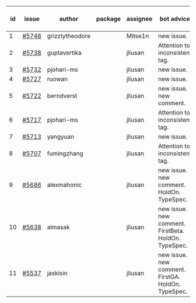 | id | issue | author | package | assignee | bot advice | created date of issue | target release date | date from target |
| ------ | ------ | ------ | ------ | ------ | ------ | ------ | ------ | :-----: |
| 1 | [#5748](https://github.com/Azure/sdk-release-request/issues/5748) | grizzlytheodore |  | Mitse1n | new issue. | 11-25 | 12-27 |  |
| 2 | [#5738](https://github.com/Azure/sdk-release-request/issues/5738) | guptavertika |  | jliusan | Attention to inconsistent tag. | 11-20 | 12-26 |  |
| 3 | [#5732](https://github.com/Azure/sdk-release-request/issues/5732) | pjohari-ms |  | jliusan | new issue. | 11-18 | 12-27 |  |
| 4 | [#5727](https://github.com/Azure/sdk-release-request/issues/5727) | ruowan |  | jliusan | new issue. | 11-15 | 12-26 |  |
| 5 | [#5722](https://github.com/Azure/sdk-release-request/issues/5722) | berndverst |  | jliusan | new issue. new comment. | 11-15 | 12-27 |  |
| 6 | [#5717](https://github.com/Azure/sdk-release-request/issues/5717) | pjohari-ms |  | jliusan | Attention to inconsistent tag. | 11-13 | 12-27 |  |
| 7 | [#5713](https://github.com/Azure/sdk-release-request/issues/5713) | yangyuan |  | jliusan | new issue. | 11-11 | 12-27 |  |
| 8 | [#5707](https://github.com/Azure/sdk-release-request/issues/5707) | fumingzhang |  | jliusan | Attention to inconsistent tag. | 11-11 | 12-26 |  |
| 9 | [#5686](https://github.com/Azure/sdk-release-request/issues/5686) | alexmahonic |  | jliusan | new issue. new comment. HoldOn. TypeSpec. | 11-05 | 11-22 |  |
| 10 | [#5638](https://github.com/Azure/sdk-release-request/issues/5638) | almasak |  | jliusan | new issue. new comment. FirstBeta. HoldOn. TypeSpec. | 10-23 | 12-03 |  |
| 11 | [#5537](https://github.com/Azure/sdk-release-request/issues/5537) | jaskisin |  | jliusan | new issue. new comment. FirstGA. HoldOn. TypeSpec. | 09-27 | 01-24 |  |
